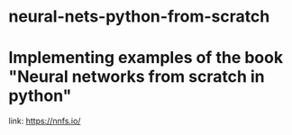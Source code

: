 # neural-nets-python-from-scratch

# Implementing examples of the book "Neural networks from scratch in python"
link:
https://nnfs.io/
